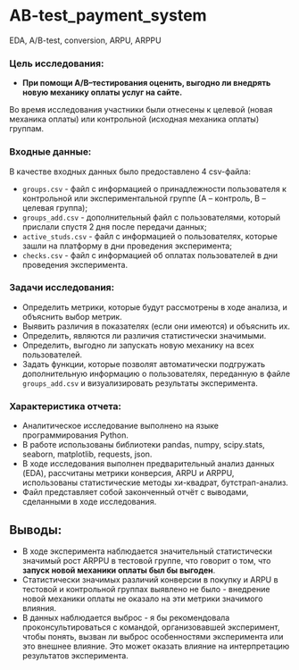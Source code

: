 # AB-test_payment_system
EDA, A/B-test, conversion, ARPU, ARPPU

### Цель исследования:
- **При помощи A/B–тестирования оценить, выгодно ли внедрять новую механику оплаты услуг на сайте.**  
  
Во время исследования участники были отнесены к целевой (новая механика оплаты) или контрольной (исходная механика оплаты) группам.

### Входные данные:

В качестве входных данных было предоставлено 4 csv-файла:

- `groups.csv` - файл с информацией о принадлежности пользователя к контрольной или экспериментальной группе (А – контроль, B – целевая группа); 
- `groups_add.csv` - дополнительный файл с пользователями, который прислали спустя 2 дня после передачи данных;
- `active_studs.csv` - файл с информацией о пользователях, которые зашли на платформу в дни проведения эксперимента; 
- `checks.csv` - файл с информацией об оплатах пользователей в дни проведения эксперимента.

### Задачи исследования:
- Определить метрики, которые будут рассмотрены в ходе анализа, и объяснить выбор метрик.
- Выявить различия в показателях (если они имеются) и объяснить их.
- Определить, являются ли различия статистически значимыми.
- Определить, выгодно ли запускать новую механику на всех пользователей.
- Задать функции, которые позволят автоматически подгружать дополнительную информацию о пользователях, переданную в файле `groups_add.csv` и визуализировать результаты эксперимента.
  
### Характеристика отчета:
- Аналитическое исследование выполнено на языке программирования Python.
- В работе использованы библиотеки pandas, numpy, scipy.stats, seaborn, matplotlib, requests, json.
- В ходе исследования выполнен предварительный анализ данных (EDA), рассчитаны метрики конверсия, ARPU и ARPPU, использованы статистические методы хи-квадрат, бутстрап-анализ.
- Файл представляет собой законченный отчёт с выводами, сделанными в ходе исследования.

## Выводы:
- В ходе эксперимента наблюдается значительный статистически значимый рост ARPPU в тестовой группе, что говорит о том, что **запуск новой механики оплаты был бы выгоден**.
- Статистически значимых различий конверсии в покупку и ARPU в тестовой и контрольной группах выявлено не было - внедрение новой механики оплаты не оказало на эти метрики значимого влияния.
- В данных наблюдается выброс - я бы рекомендовала проконсультироваться с командой, организовавшей эксперимент, чтобы понять, вызван ли выброс особенностями эксперимента или это внешнее влияние. Это может оказать влияние на интерпретацию результатов эксперимента.